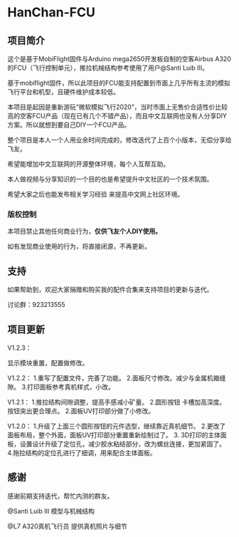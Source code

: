 # HanChan-FCU

## 项目简介

这个是基于MobiFlight固件与Arduino mega2650开发板自制的空客Airbus A320的FCU（飞行控制单元），推拉机械结构参考使用了用户@Santi Luib III。

基于mobiflight固件，所以此项目的FCU能支持配置到市面上几乎所有主流的模拟飞行平台和机型，且硬件维护成本较低。

本项目是起因是重新游玩“微软模拟飞行2020”，当时市面上无售价合适性价比较高的空客FCU产品（现在已有几个不错产品），而且中文互联网也没有人分享DIY方案。所以就想到要自己DIY一个FCU产品。

整个项目是本人一个人用业余时间完成的，修改迭代了上百个小版本，无偿分享给飞友。

希望能增加中文互联网的开源整体环境，每个人互帮互助。

本人做视频与分享知识的一个目的也是希望提升中文社区的一个技术氛围。

希望大家之后也能发布相关学习经验 来提高中文网上社区环境。

### 版权控制

本项目禁止其他任何商业行为，**仅供飞友个人DIY使用。**

如有发现商业使用的行为，将直接闭源，不再更新。


## 支持

如果帮助到，欢迎大家捐赠和购买我的配件合集来支持项目的更新与迭代。

讨论群：923213555

## 项目更新

V1.2.3：

显示模块重置，配置做修改。

V1.2.2：
1.重写了配置文件，完善了功能。
2.面板尺寸修改。减少与金属机箱缝隙。
3.打印面板参考真机样式，小改。

V1.2.1：
1.推拉结构间隙调整，提高手感减小矿量。
2.圆形按钮 卡槽加高深度。按钮突出更合理点。
2.面板UV打印部分做了小修改。

V1.2.0：
1.升级了上面三个圆形按钮的元件选型，继续靠近真机细节。
2.更改了面板布局，整个外面，面板UV打印部分重置重新绘制过了。
3. 3D打印的主体面板，设置设计升级了定位孔，减少胶水粘结部分，改为螺丝连接，更加紧固了。
4.拖拉结构的定位孔进行了细调，用来配合主体面板。

## 感谢

感谢前期支持迭代，帮忙内测的群友。

@Santi Luib III  	模型与机械结构

@L7          		A320真机飞行员 提供真机照片与细节
